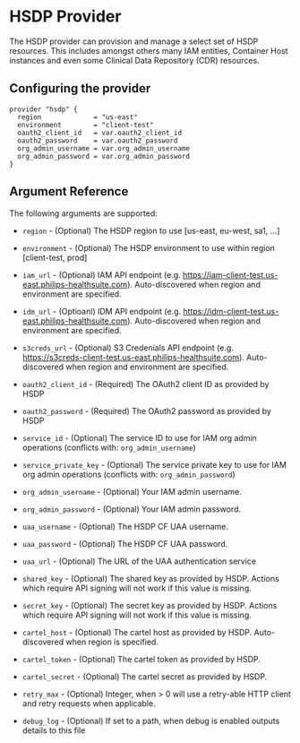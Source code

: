 # HSDP Provider

The HSDP provider can provision and manage a select set of HSDP resources. This includes amongst others many IAM entities, Container Host instances and even some Clinical Data Repository (CDR) resources.

## Configuring the provider

```hcl
provider "hsdp" {
  region             = "us-east"
  environment        = "client-test"
  oauth2_client_id   = var.oauth2_client_id
  oauth2_password    = var.oauth2_password
  org_admin_username = var.org_admin_username
  org_admin_password = var.org_admin_password
}
```

## Argument Reference

The following arguments are supported:

* `region` - (Optional) The HSDP region to use [us-east, eu-west, sa1, ...]

* `environment` - (Optional) The HSDP environment to use within region [client-test, prod]

* `iam_url` - (Optional) IAM API endpoint (e.g. https://iam-client-test.us-east.philips-healthsuite.com). Auto-discovered when region and environment are specified.

* `idm_url` - (Optioanl) IDM API endpoint (e.g. https://idm-client-test.us-east.philips-healthsuite.com). Auto-discovered when region and environment are specified.

* `s3creds_url` - (Optional) S3 Credenials API endpoint (e.g. https://s3creds-client-test.us-east.philips-healthsuite.com). Auto-discovered when region and environment are specified.

* `oauth2_client_id` - (Required) The OAuth2 client ID as provided by HSDP

* `oauth2_password` - (Required) The OAuth2 password as provided by HSDP

* `service_id` - (Optional) The service ID to use for IAM org admin operations (conflicts with: `org_admin_username`)

* `service_private_key` - (Optional) The service private key to use for IAM org admin operations (conflicts with: `org_admin_password`)

* `org_admin_username` - (Optional) Your IAM admin username.

* `org_admin_password` - (Optional) Your IAM admin password.

* `uaa_username` - (Optional) The HSDP CF UAA username.

* `uaa_password` - (Optional) The HSDP CF UAA password.

* `uaa_url` - (Optional) The URL of the UAA authentication service

* `shared_key` - (Optional) The shared key as provided by HSDP. Actions which require API signing will not work if this value is missing.

* `secret_key` - (Optional) The secret key as provided by HSDP. Actions which require API signing will not work if this value is missing.

* `cartel_host` - (Optional) The cartel host as provided by HSDP. Auto-discovered when region is specified.

* `cartel_token` - (Optional) The cartel token as provided by HSDP.

* `cartel_secret` - (Optional) The cartel secret as provided by HSDP.

* `retry_max` - (Optional) Integer, when > 0 will use a retry-able HTTP client and retry requests when applicable.
  
* `debug_log` - (Optional) If set to a path, when debug is enabled outputs details to this file

